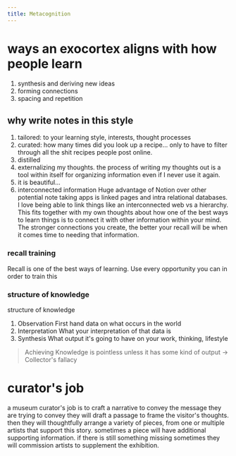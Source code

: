 ```yaml
---
title: Metacognition
---
```



# ways an exocortex aligns with how people learn 
1. synthesis and deriving new ideas
2. forming connections
3. spacing and repetition

## why write notes in this style 
1. tailored: to your learning style, interests, thought processes
2. curated: how many times did you look up a recipe... only to have to filter through all the shit recipes people post online. 
3. distilled
4. externalizing my thoughts. the process of writing my thoughts out is a tool within itself for organizing information even if I never use it again. 
5. it is beautiful...
6. interconnected information 
Huge advantage of Notion over other potential note taking apps is linked pages and intra relational databases. I love being able to link things like an interconnected web vs a hierarchy. This fits together with my own thoughts about how one of the best ways to learn things is to connect it with other information within your mind. The stronger connections you create, the better your recall will be when it comes time to needing that information.

### recall training
Recall is one of the best ways of learning. Use every opportunity you can in order to train this

### structure of knowledge
structure of knowledge
1. Observation
First hand data on what occurs in the world
2. Interpretation
What your interpretation of that data is
3. Synthesis
What output it's going to have on your work, thinking, lifestyle
> Achieving Knowledge is pointless unless it has some kind of output → Collector's fallacy

# curator's job
a museum curator's job is to craft a narrative to convey the message they are trying to convey they will draft a passage to frame the visitor's thoughts. then they will thoughtfully arrange a variety of pieces, from one or multiple artists that support this story. sometimes a piece will have additional supporting information. if there is still something missing sometimes they will commission artists to supplement the exhibition.